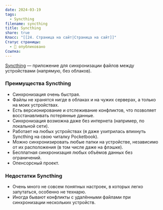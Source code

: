 ```yaml
---
date: 2024-03-19
tags:
  - Syncthing
filename: syncthing
title: Syncthing
share: true
Класс: "[[24. Страница на сайт|Страница на сайт]]"
Статус страницы:
  - 📢 опубликовано
Ссылка:
---
```


[Syncthing](https://syncthing.net/) — приложение для синхронизации файлов между устройствами (напрямую, без облаков).
### Преимущества Syncthing

- Синхронизация очень быстрая.
- Файлы не хранятся нигде в облаках и на чужих серверах, а только на моих устройствах.
- Есть версионирование и отслеживание конфликтов, что позволяет восстанавливать потерянные данные.
- Синхронизация возможна даже без интернета (например, по локальной сети).
- Работает на любых устройствах (я даже ухитрилась впихнуть Syncthing на свою читалку Pocketbook).
- Можно синхронизировать любые папки на устройстве, независимо от их расположения (в том числе даже на флэшке).
- Бесплатная синхронизация любых объёмов данных без ограничений.
- Опенсорсный проект.

### Недостатки Syncthing

- Очень много не совсем понятных настроек, в которых легко запутаться, особенно не технарю.
- Иногда бывают конфликты с удалёнными файлами при синхронизации нескольких устройств.


